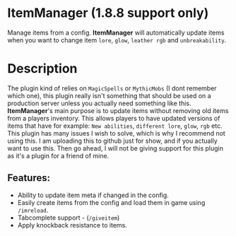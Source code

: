 # **ItemManager** (1.8.8 support only)
Manage items from a config. **ItemManager** will automatically update items when you want to change item `lore`, `glow`, `leather rgb` and `unbreakability`.

# Description
The plugin kind of relies on `MagicSpells` or `MythicMobs` (I dont remember which one), this plugin really isn't something that should be used on a production server unless you actually need something like this. **ItemManager**'s main purpose is to update items without removing old items from a players inventory. This allows players to have updated versions of items that have for example: `New abilities`, `different lore`, `glow`, `rgb` etc. This plugin has many issues I wish to solve, which is why I recommend not using this. I am uploading this to github just for show, and if you actually want to use this. Then go ahead, I will not be giving support for this plugin as it's a plugin for a friend of mine.

## Features:
* Ability to update item meta if changed in the config.
* Easily create items from the config and load them in game using `/imreload`.
* Tabcomplete support - (`/giveitem`)
* Apply knockback resistance to items.
